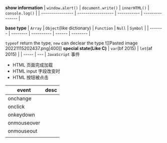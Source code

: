 **show information**
| `window.alert()` | `document.write()` | `innerHTML()` | `console.log()` | 
| ---------------- | ------------------ | ----------- | --------------- |

**base type**
| `Array` | `Object`(like dictionary) | `Function` | `Null` | `Symbol` |
| ------- | -------- | ---------- | ------ | -------- |

`typeof` return the type, `new` can declear the type
![[Pasted image 20221115202437.png|400]]
**special state(Like C)**
| `var`(bf 2015) |  `let`(af 2015)   |
| ----- | --- |
`JavaScript` 事件
-  HTML 页面完成加载
-  HTML input 字段改变时
-  HTML 按钮被点击

| **event**       | **desc** |
| ----------- | ---- |
| onchange    |      |
| onclick     |      |
| onkeydown   |      |
| onmouseover |      |
| onmouseout  |      |
|             |      |
